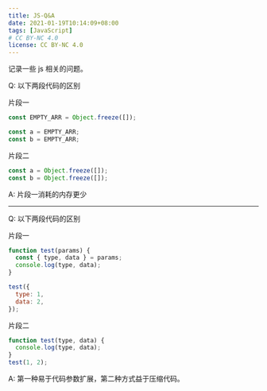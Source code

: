 ```yaml
---
title: JS-Q&A
date: 2021-01-19T10:14:09+08:00
tags: [JavaScript]
# CC BY-NC 4.0
license: CC BY-NC 4.0
---
```


记录一些 js 相关的问题。

<!-- more -->

Q: 以下两段代码的区别

片段一

```js
const EMPTY_ARR = Object.freeze([]);

const a = EMPTY_ARR;
const b = EMPTY_ARR;
```

片段二

```js
const a = Object.freeze([]);
const b = Object.freeze([]);
```

A: 片段一消耗的内存更少

---

Q: 以下两段代码的区别

片段一

```js
function test(params) {
  const { type, data } = params;
  console.log(type, data);
}

test({
  type: 1,
  data: 2,
});
```

片段二

```js
function test(type, data) {
  console.log(type, data);
}
test(1, 2);
```

A: 第一种易于代码参数扩展，第二种方式益于压缩代码。
